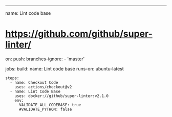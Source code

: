 ---

name: Lint code base
# https://github.com/github/super-linter/

on:
  push:
    branches-ignore:
      - 'master'

jobs:
  build:
    name: Lint code base
    runs-on: ubuntu-latest

    steps:
      - name: Checkout Code
        uses: actions/checkout@v2
      - name: Lint Code Base
        uses: docker://github/super-linter:v2.1.0
        env:
          VALIDATE_ALL_CODEBASE: true
          #VALIDATE_PYTHON: false
